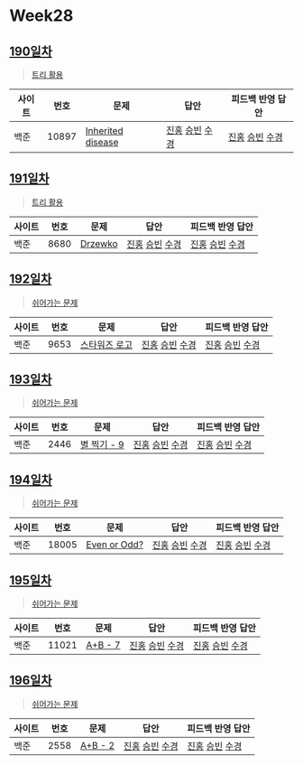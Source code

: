 # Week28

## [190일차](Day190)

> [트리 활용](https://www.acmicpc.net/group/workbook/view/9797/34886)

| 사이트 | 번호  | 문제                                                       | 답안                                                                                          | 피드백 반영 답안                                                                                       |
| ------ | ----- | ---------------------------------------------------------- | --------------------------------------------------------------------------------------------- | ------------------------------------------------------------------------------------------------------ |
| 백준   | 10897 | [Inherited disease](https://www.acmicpc.net/problem/10897) | [진홍](Day190/boj10897_kjh.java) [승빈](Day190/boj10897_wsb.java) [수경](Day190/boj10897_hsk.js) | [진홍](Day190/boj10897_kjh_fb.java) [승빈](Day190/boj10897_wsb_fb.java) [수경](Day190/boj10897_hsk_fb.js) |

## [191일차](Day191)

> [트리 활용](https://www.acmicpc.net/group/workbook/view/9797/34950)

| 사이트 | 번호 | 문제                                            | 답안                                                                                       | 피드백 반영 답안                                                                           |
| ------ | ---- | ----------------------------------------------- | ------------------------------------------------------------------------------------------ | ------------------------------------------------------------------------------------------ |
| 백준   | 8680 | [Drzewko](https://www.acmicpc.net/problem/8680) | [진홍](Day191/boj8680_kjh.java) [승빈](Day191/boj8680_wsb.java) [수경](Day191/boj8680_hsk.js) | [진홍](Day191/boj8680_kjh.java) [승빈](Day191/boj8680_wsb.java) [수경](Day191/boj8680_hsk.js) |

## [192일차](Day192)

> [쉬어가는 문제](https://www.acmicpc.net/group/workbook/view/9797/34963)

| 사이트 | 번호 | 문제                                                  | 답안                                                                                       | 피드백 반영 답안                                                                           |
| ------ | ---- | ----------------------------------------------------- | ------------------------------------------------------------------------------------------ | ------------------------------------------------------------------------------------------ |
| 백준   | 9653 | [스타워즈 로고](https://www.acmicpc.net/problem/9653) | [진홍](Day192/boj9653_kjh.java) [승빈](Day192/boj9653_wsb.java) [수경](Day192/boj9653_hsk.js) | [진홍](Day192/boj9653_kjh.java) [승빈](Day192/boj9653_wsb.java) [수경](Day192/boj9653_hsk.js) |

## [193일차](Day193)

> [쉬어가는 문제](https://www.acmicpc.net/group/workbook/view/9797/35019)

| 사이트 | 번호 | 문제                                                | 답안                                                                                       | 피드백 반영 답안                                                                      |
| ------ | ---- | --------------------------------------------------- | ------------------------------------------------------------------------------------------ | ------------------------------------------------------------------------------------- |
| 백준   | 2446 | [별 찍기 - 9](https://www.acmicpc.net/problem/2446) | [진홍](Day193/boj2446_kjh.java) [승빈](Day193/boj2446_wsb.java) [수경](Day193/boj2446_hsk.js) | [진홍](Day193/boj2446_kjh) [승빈](Day193/boj2446_wsb.java) [수경](Day193/boj2446_hsk.js) |

## [194일차](Day194)

> [쉬어가는 문제](https://www.acmicpc.net/group/workbook/view/9797/35065)

| 사이트 | 번호  | 문제                                                  | 답안                                                                                          | 피드백 반영 답안                                                                         |
| ------ | ----- | ----------------------------------------------------- | --------------------------------------------------------------------------------------------- | ---------------------------------------------------------------------------------------- |
| 백준   | 18005 | [Even or Odd?](https://www.acmicpc.net/problem/18005) | [진홍](Day194/boj18005_kjh.java) [승빈](Day194/boj18005_wsb.java) [수경](Day194/boj18005_hsk.js) | [진홍](Day194/boj18005_kjh) [승빈](Day194/boj18005_wsb.java) [수경](Day194/boj18005_hsk.js) |

## [195일차](Day195)

> [쉬어가는 문제](https://www.acmicpc.net/group/workbook/view/9797/35069)

| 사이트 | 번호  | 문제                                             | 답안                                                                                          | 피드백 반영 답안                                                                              |
| ------ | ----- | ------------------------------------------------ | --------------------------------------------------------------------------------------------- | --------------------------------------------------------------------------------------------- |
| 백준   | 11021 | [A+B - 7](https://www.acmicpc.net/problem/11021) | [진홍](Day195/boj11021_kjh.java) [승빈](Day195/boj11021_wsb.java) [수경](Day195/boj11021_hsk.js) | [진홍](Day195/boj11021_kjh.java) [승빈](Day195/boj11021_wsb.java) [수경](Day195/boj11021_hsk.js) |

## [196일차](Day196)

> [쉬어가는 문제](https://www.acmicpc.net/group/workbook/view/9797/35104)

| 사이트 | 번호 | 문제                                            | 답안                                                                                       | 피드백 반영 답안 |
| ------ | ---- | ----------------------------------------------- | ------------------------------------------------------------------------------------------ | ---------------- |
| 백준   | 2558 | [A+B - 2](https://www.acmicpc.net/problem/2558) | [진홍](Day196/boj2558_kjh.java) [승빈](Day196/boj2558_wsb.java) [수경](Day196/boj2558_hsk.js) | [진홍](Day196/boj2558_kjh.java) [승빈](Day196/boj2558_wsb.java) [수경](Day196/boj2558_hsk.js)  |
